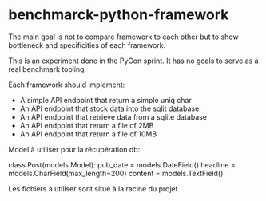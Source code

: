 # benchmarck-python-framework

The main goal is not to compare framework to each other but to show bottleneck and specificities of each framework.

This is an experiment done in the PyCon sprint. It has no goals to serve as a real benchmark tooling

Each framework should implement:
- A simple API endpoint that return a simple uniq char
- An API endpoint that stock data into the sqlit database
- An API endpoint that retrieve data from a sqlite database
- An API endpoint that return a file of 2MB
- An API endpoint that return a file of 10MB


Model à utiliser pour la récupération db:

class Post(models.Model):
    pub_date = models.DateField()
    headline = models.CharField(max_length=200)
    content = models.TextField()


Les fichiers à utiliser sont situé à la racine du projet